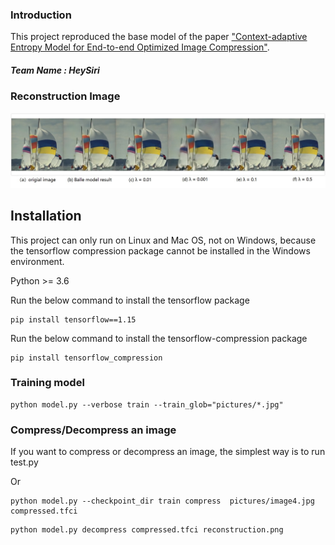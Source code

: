 ### Introduction
This project reproduced the base model of the paper ["Context-adaptive Entropy Model for End-to-end Optimized Image Compression"](https://arxiv.org/abs/1809.10452).

##### Team Name : HeySiri

### Reconstruction Image

![image](reconstruction%20sample/sample1.jpg)



## Installation

This project can only run on Linux and Mac OS, not on Windows, because the tensorflow compression package cannot be installed in the Windows environment.

Python  >= 3.6

Run the below command to install the tensorflow package

```$xslt
pip install tensorflow==1.15
```

Run the below command to install the tensorflow-compression package
```$xslt
pip install tensorflow_compression
```


### Training model

```$xslt
python model.py --verbose train --train_glob="pictures/*.jpg"
```

### Compress/Decompress an image
If you want to compress or decompress an image, the simplest way is to run test.py

Or 


```
python model.py --checkpoint_dir train compress  pictures/image4.jpg compressed.tfci

```

```$xslt
python model.py decompress compressed.tfci reconstruction.png

```

